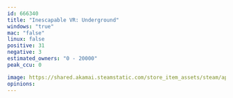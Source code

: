 ```yaml
---
id: 666340
title: "Inescapable VR: Underground"
windows: "true"
mac: "false"
linux: false
positive: 31
negative: 3
estimated_owners: "0 - 20000"
peak_ccu: 0

image: https://shared.akamai.steamstatic.com/store_item_assets/steam/apps/666340/header.jpg?t=1726543311
opinions:
---
```

